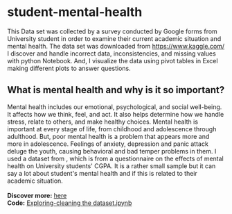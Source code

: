 # student-mental-health

This Data set was collected by a survey conducted by Google 
forms from University student in order to examine their current academic 
situation and mental health. The data set was downloaded from https://www.kaggle.com/
I discover and handle incorrect data, inconsistencies, and missing values with python Notebook.
And, I visualize the data using pivot tables in Excel making different plots to answer questions.

## What is mental health and why is it so important?
Mental health includes our emotional, psychological, and social well-being. It affects how we think, feel, and act. It also helps determine how we handle stress, relate to others, and make healthy choices. Mental health is important at every stage of life, from childhood and adolescence through adulthood. But, poor mental health is a problem that appears more and more in adolescence. Feelings of anxiety, depression and panic attack deluge the youth, causing behavioral  and bad temper problems in them. I used a dataset from , which is from a questionnaire on the effects of mental health on University students' CGPA. It is a rather small sample but it can say a lot about student's mental health and if this is related to their academic situation.<br>
<br>
**Discover more:** [here](https://github.com/GrigoriaAngelou/Student-Mental-Health) <br>
**Code:** [Exploring-cleaning the dataset.ipynb](https://github.com/GrigoriaAngelou/student-mental-health/blob/main/Exploring-cleaning%20the%20dataset.ipynb)
